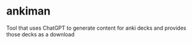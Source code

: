 # ankiman
Tool that uses ChatGPT to generate content for anki decks and provides those decks as a download
